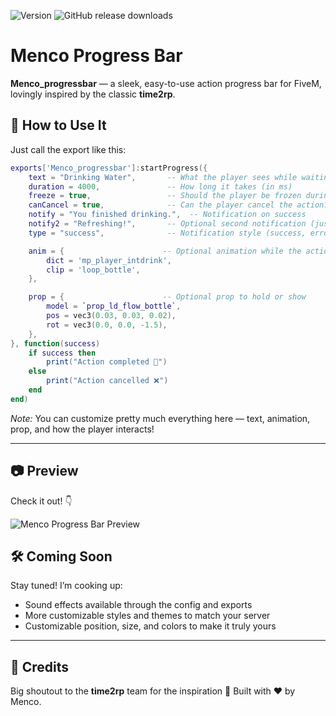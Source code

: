 ![Version](https://img.shields.io/badge/version-1.0.0-blue)
![GitHub release downloads](https://img.shields.io/github/downloads/Menco-Scripts/Menco_progressbar/total)

# Menco Progress Bar

**Menco\_progressbar** — a sleek, easy-to-use action progress bar for FiveM, lovingly inspired by the classic **time2rp**.

## 🚀 How to Use It

Just call the export like this:

```lua
exports['Menco_progressbar']:startProgress({
    text = "Drinking Water",       -- What the player sees while waiting
    duration = 4000,               -- How long it takes (in ms)
    freeze = true,                 -- Should the player be frozen during this?
    canCancel = true,              -- Can the player cancel the action?
    notify = "You finished drinking.",  -- Notification on success
    notify2 = "Refreshing!",       -- Optional second notification (just for fun)
    type = "success",              -- Notification style (success, error, info)

    anim = {                      -- Optional animation while the action runs
        dict = 'mp_player_intdrink',
        clip = 'loop_bottle',
    },

    prop = {                      -- Optional prop to hold or show
        model = `prop_ld_flow_bottle`,
        pos = vec3(0.03, 0.03, 0.02),
        rot = vec3(0.0, 0.0, -1.5),
    },
}, function(success)
    if success then
        print("Action completed 🎉")
    else
        print("Action cancelled ❌")
    end
end)
```

*Note:* You can customize pretty much everything here — text, animation, prop, and how the player interacts!

---

## 📷 Preview

Check it out! 👇

![Menco Progress Bar Preview](https://github.com/user-attachments/assets/bd0be654-5201-4b66-aa3d-db4e6b4d9545)

## 🛠️ Coming Soon

Stay tuned! I’m cooking up:

* Sound effects available through the config and exports
* More customizable styles and themes to match your server
* Customizable position, size, and colors to make it truly yours

---

## 🙌 Credits

Big shoutout to the **time2rp** team for the inspiration 🤘
Built with ❤️ by Menco.
